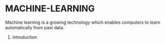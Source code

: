 # MACHINE-LEARNING
Machine learning is a growing technology which enables computers to learn automatically from past data.
1. Introduction

